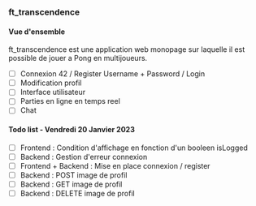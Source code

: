 <!-- cmd + shift + v pour visualizer -->

### ft_transcendence

#### Vue d'ensemble

ft_transcendence est une application web monopage sur laquelle il est possible de jouer a Pong en multijoueurs.

-   [ ] Connexion 42 / Register Username + Password / Login
-   [ ] Modification profil
-   [ ] Interface utilisateur
-   [ ] Parties en ligne en temps reel
-   [ ] Chat

#### Todo list - Vendredi 20 Janvier 2023

-   [ ] Frontend : Condition d'affichage en fonction d'un booleen isLogged
-   [ ] Backend : Gestion d'erreur connexion
-   [ ] Frontend + Backend : Mise en place connexion / register
-   [ ] Backend : POST image de profil
-   [ ] Backend : GET image de profil
-   [ ] Backend : DELETE image de profil
